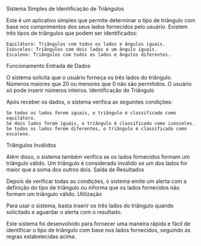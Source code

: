 Sistema Simples de Identificação de Triângulos

Este é um aplicativo simples que permite determinar o tipo de triângulo com base nos comprimentos dos seus lados fornecidos pelo usuário. Existem três tipos de triângulos que podem ser identificados:

    Equilátero: Triângulos com todos os lados e ângulos iguais.
    Isósceles: Triângulos com dois lados e um ângulo iguais.
    Escaleno: Triângulos com todos os lados e ângulos diferentes.

Funcionamento
Entrada de Dados

O sistema solicita que o usuário forneça os três lados do triângulo. Números maiores que 20 ou menores que 0 não são permitidos. O usuário só pode inserir números inteiros.
Identificação do Triângulo

Após receber os dados, o sistema verifica as seguintes condições:

    Se todos os lados forem iguais, o triângulo é classificado como equilátero.
    Se dois lados forem iguais, o triângulo é classificado como isósceles.
    Se todos os lados forem diferentes, o triângulo é classificado como escaleno.

Triângulos Inválidos

Além disso, o sistema também verifica se os lados fornecidos formam um triângulo válido. Um triângulo é considerado inválido se um dos lados for maior que a soma dos outros dois.
Saída de Resultados

Depois de verificar todas as condições, o sistema emite um alerta com a definição do tipo de triângulo ou informa que os lados fornecidos não formam um triângulo válido.
Utilização

Para usar o sistema, basta inserir os três lados do triângulo quando solicitado e aguardar o alerta com o resultado.

Este sistema foi desenvolvido para fornecer uma maneira rápida e fácil de identificar o tipo de triângulo com base nos lados fornecidos, seguindo as regras estabelecidas acima.
